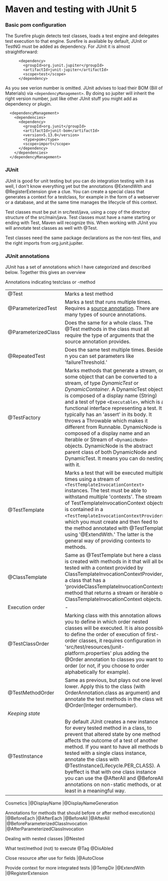# Maven and testing with JUnit 5

### Basic pom configuration

The Surefire plugin detects test classes, loads a test engine and delegates test execution to that engine. Surefire is available by default, JUnit or TestNG must be added as dependency. For JUnit it is almost straightforward:

```
      <dependency>
        <groupId>org.junit.jupiter</groupId>
        <artifactId>junit-jupiter</artifactId>
        <scope>test</scope>
      </dependency>
```

As you see verion number is omitted. JUnit advises to load their BOM (Bill of Materials) via ```<dependencyManagement>```. By doing so jupiter will inherit the right version number, just like other JUnit stuff you might add as dependency or plugin.

```
  <dependencyManagement>
    <dependencies>
      <dependency>
        <groupId>org.junit</groupId>
        <artifactId>junit-bom</artifactId>
        <version>5.13.0</version>
        <type>pom</type>
        <scope>import</scope>
      </dependency>
    </dependencies>
  </dependencyManagement>
```

### JUnit

JUnit is good for unit testing but you can do integration testing with it as well, I don't know everything yet but the annotations @ExtendWith and @RegisterExtension give a clue. You can create a special class that generates a context for a testclass, for example in the form of a webserver or a database, and at the same time manages the lifecycle of this context. 

Test classes must be put in src/test/java, using a copy of the directory structure of the src/main/java. Test classes must have a name starting or ending with Test, Maven will recognize this. When working with JUnit you will annotate test classes as well with @Test.

Test classes need the same package declarations as the non-test files, and the right imports from org.junit.jupiter. 

### JUnit annotations

JUnit has a set of annotations which I have categorized and described below. Together this gives an overview 


Annotations indicating testclass or -method

|    |    |
|----|----|
|@Test |Marks a test method  |
|@ParameterizedTest |Marks a test that runs multiple times. Requires a [source annotation](https://junit.org/junit5/docs/current/user-guide/#writing-tests-parameterized-tests-sources). There are many types of source annotations.|
|@ParameterizedClass | Does the same for a whole class. The @Test methods in the class must all require the type of arguments that the source annotation provides. | 
|@RepeatedTest |Does the same test multiple times. Besides n you can set parameters like 'failureThreshold.'|
|@TestFactory |Marks methods that generate a stream, or some object that can be converted to a stream, of type _DynamicTest_ or _DynamicContainer_. A DynamicTest object is composed of a display name (String) and a test of type ```<Executable>```, which is a functional interface representing a test. It typically has an 'assert' in its body. It throws a Throwable which makes it different from Runnable. DynamicNode is composed of a display name and an Iterable or Stream of ```<DynamicNode>``` objects. DynamicNode is the abstract parent class of both DynamicNode and DynamicTest. It means you can do nesting with it.|
|@TestTemplate |Marks a test that will be executed multiple times using a stream of ```<TestTemplateInvocationContext>``` instances. The test must be able to withstand multiple 'contexts'. The stream of TestTemplateInvocationContext objects is contained in a ```<TestTemplateInvocationContextProvider>```, which you must create and then feed to the method annotated with @TestTemplate using '@ExtendWith.' The latter is the general way of providing contexts to methods.|
|@ClassTemplate |Same as @TestTemplate but here a class is created with methods in it that will all be tested with a context provided by ClassTemplateInvocationContextProvider, a class that has a 'provideClassTemplateInvocationContexts' method that returns a stream or iterable of ClassTemplateInvocationContext objects.|
|Execution order|   -  |
|@TestClassOrder| Marking class with this annotation allows you to define in which order nested classes will be executed. It is also possible to define the order of execution of first-order classes, it requires configuration in 'src/test/resources/junit-platform.properties' plus adding the @Order annotation to classes you want to order (or not, if you choose to order alphabetically for example).|
|@TestMethodOrder| Same as previous, but plays out one level lower. Apply this to the class (with OrderAnnotation.class as argument) and annotate the test methods in the class with @Order(Integer ordernumber).|
|_Keeping state_|     |
|@TestInstance| By default JUnit creates a new instance for every tested method in a class, to prevent that altered state by one method affects the outcome of a test of another method. If you want to have all methods be tested with a single class instance, annotate the class with @TestInstance(Lifecycle.PER_CLASS). A byeffect is that with one class instance you can use the @AfterAll and @BeforeAll annotations on non-static methods, or at least in a meaningful way.|

Cosmetics
|@DisplayName
|@DisplayNameGeneration

Annotations for methods that should before or after method execution(s)
|@BeforeEach
|@AfterEach
|@BeforeAll
|@AfterAll
|@BeforeParameterizedClassInvocation
|@AfterParameterizedClassInvocation

Dealing with nested classes
|@Nested

What test/method (not) to execute
@Tag
@DisAbled

Close resource after use for fields
|@AutoClose

Provide context for more integrated tests
|@TempDir
|@ExtendWith
|@RegisterExtension

